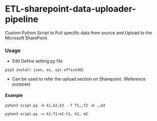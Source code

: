 # ETL-sharepoint-data-uploader-pipeline
Custom Python Script to Pull specific data from source and Upload to the Microsoft SharePoint

### Usage

* Edit Define setting.py file

`pip3 install json, os, sys office365`

* Can be used to refer the upload section on Sharepoint. (Reference purpose)

#### Example

`pyhon3 scipt.py -k k1,k2,k3  -f f1,,f3 -m ,,m3`

`pyhon3 scipt.py -v k1:f1:m1:t1, k2, m2`